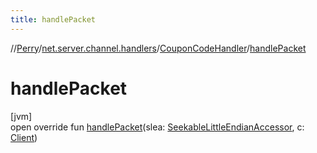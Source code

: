 ```yaml
---
title: handlePacket
---
```

//[Perry](../../../index.html)/[net.server.channel.handlers](../index.html)/[CouponCodeHandler](index.html)/[handlePacket](handle-packet.html)



# handlePacket



[jvm]\
open override fun [handlePacket](handle-packet.html)(slea: [SeekableLittleEndianAccessor](../../tools.data.input/-seekable-little-endian-accessor/index.html), c: [Client](../../client/-client/index.html))




